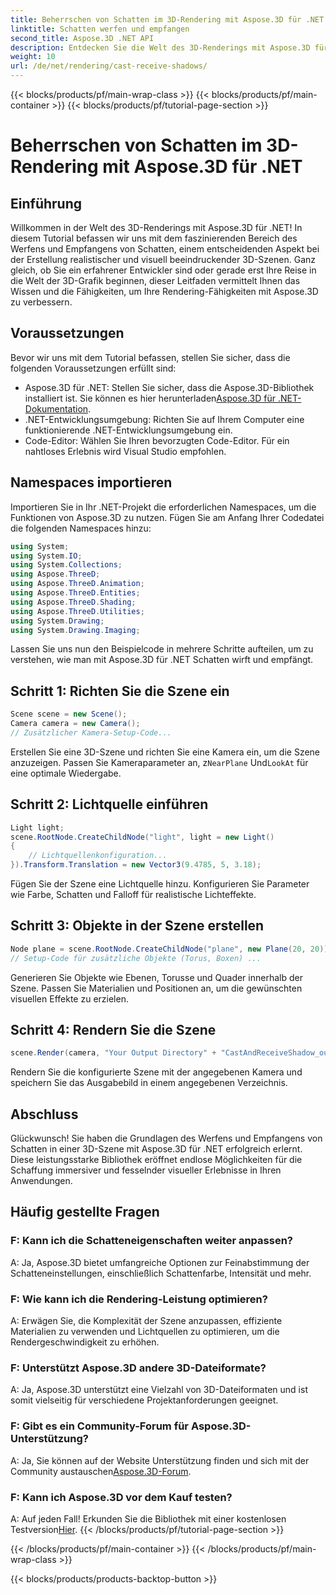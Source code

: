 ```yaml
---
title: Beherrschen von Schatten im 3D-Rendering mit Aspose.3D für .NET
linktitle: Schatten werfen und empfangen
second_title: Aspose.3D .NET API
description: Entdecken Sie die Welt des 3D-Renderings mit Aspose.3D für .NET. Werfen und empfangen Sie mühelos Schatten. Laden Sie jetzt Ihre kostenlose Testversion herunter!
weight: 10
url: /de/net/rendering/cast-receive-shadows/
---
```


{{< blocks/products/pf/main-wrap-class >}}
{{< blocks/products/pf/main-container >}}
{{< blocks/products/pf/tutorial-page-section >}}

# Beherrschen von Schatten im 3D-Rendering mit Aspose.3D für .NET

## Einführung
Willkommen in der Welt des 3D-Renderings mit Aspose.3D für .NET! In diesem Tutorial befassen wir uns mit dem faszinierenden Bereich des Werfens und Empfangens von Schatten, einem entscheidenden Aspekt bei der Erstellung realistischer und visuell beeindruckender 3D-Szenen. Ganz gleich, ob Sie ein erfahrener Entwickler sind oder gerade erst Ihre Reise in die Welt der 3D-Grafik beginnen, dieser Leitfaden vermittelt Ihnen das Wissen und die Fähigkeiten, um Ihre Rendering-Fähigkeiten mit Aspose.3D zu verbessern.
## Voraussetzungen
Bevor wir uns mit dem Tutorial befassen, stellen Sie sicher, dass die folgenden Voraussetzungen erfüllt sind:
-  Aspose.3D für .NET: Stellen Sie sicher, dass die Aspose.3D-Bibliothek installiert ist. Sie können es hier herunterladen[Aspose.3D für .NET-Dokumentation](https://reference.aspose.com/3d/net/).
- .NET-Entwicklungsumgebung: Richten Sie auf Ihrem Computer eine funktionierende .NET-Entwicklungsumgebung ein.
- Code-Editor: Wählen Sie Ihren bevorzugten Code-Editor. Für ein nahtloses Erlebnis wird Visual Studio empfohlen.
## Namespaces importieren
Importieren Sie in Ihr .NET-Projekt die erforderlichen Namespaces, um die Funktionen von Aspose.3D zu nutzen. Fügen Sie am Anfang Ihrer Codedatei die folgenden Namespaces hinzu:
```csharp
using System;
using System.IO;
using System.Collections;
using Aspose.ThreeD;
using Aspose.ThreeD.Animation;
using Aspose.ThreeD.Entities;
using Aspose.ThreeD.Shading;
using Aspose.ThreeD.Utilities;
using System.Drawing;
using System.Drawing.Imaging;
```
Lassen Sie uns nun den Beispielcode in mehrere Schritte aufteilen, um zu verstehen, wie man mit Aspose.3D für .NET Schatten wirft und empfängt.
## Schritt 1: Richten Sie die Szene ein
```csharp
Scene scene = new Scene();
Camera camera = new Camera();
// Zusätzlicher Kamera-Setup-Code...
```
Erstellen Sie eine 3D-Szene und richten Sie eine Kamera ein, um die Szene anzuzeigen. Passen Sie Kameraparameter an, z`NearPlane` Und`LookAt` für eine optimale Wiedergabe.
## Schritt 2: Lichtquelle einführen
```csharp
Light light;
scene.RootNode.CreateChildNode("light", light = new Light()
{
    // Lichtquellenkonfiguration...
}).Transform.Translation = new Vector3(9.4785, 5, 3.18);
```
Fügen Sie der Szene eine Lichtquelle hinzu. Konfigurieren Sie Parameter wie Farbe, Schatten und Falloff für realistische Lichteffekte.
## Schritt 3: Objekte in der Szene erstellen
```csharp
Node plane = scene.RootNode.CreateChildNode("plane", new Plane(20, 20));
// Setup-Code für zusätzliche Objekte (Torus, Boxen) ...
```
Generieren Sie Objekte wie Ebenen, Torusse und Quader innerhalb der Szene. Passen Sie Materialien und Positionen an, um die gewünschten visuellen Effekte zu erzielen.
## Schritt 4: Rendern Sie die Szene
```csharp
scene.Render(camera, "Your Output Directory" + "CastAndReceiveShadow_out.png", new Size(1024, 1024), ImageFormat.Png, opt);
```
Rendern Sie die konfigurierte Szene mit der angegebenen Kamera und speichern Sie das Ausgabebild in einem angegebenen Verzeichnis.
## Abschluss
Glückwunsch! Sie haben die Grundlagen des Werfens und Empfangens von Schatten in einer 3D-Szene mit Aspose.3D für .NET erfolgreich erlernt. Diese leistungsstarke Bibliothek eröffnet endlose Möglichkeiten für die Schaffung immersiver und fesselnder visueller Erlebnisse in Ihren Anwendungen.
## Häufig gestellte Fragen
### F: Kann ich die Schatteneigenschaften weiter anpassen?
A: Ja, Aspose.3D bietet umfangreiche Optionen zur Feinabstimmung der Schatteneinstellungen, einschließlich Schattenfarbe, Intensität und mehr.
### F: Wie kann ich die Rendering-Leistung optimieren?
A: Erwägen Sie, die Komplexität der Szene anzupassen, effiziente Materialien zu verwenden und Lichtquellen zu optimieren, um die Rendergeschwindigkeit zu erhöhen.
### F: Unterstützt Aspose.3D andere 3D-Dateiformate?
A: Ja, Aspose.3D unterstützt eine Vielzahl von 3D-Dateiformaten und ist somit vielseitig für verschiedene Projektanforderungen geeignet.
### F: Gibt es ein Community-Forum für Aspose.3D-Unterstützung?
 A: Ja, Sie können auf der Website Unterstützung finden und sich mit der Community austauschen[Aspose.3D-Forum](https://forum.aspose.com/c/3d/18).
### F: Kann ich Aspose.3D vor dem Kauf testen?
 A: Auf jeden Fall! Erkunden Sie die Bibliothek mit einer kostenlosen Testversion[Hier](https://releases.aspose.com/).
{{< /blocks/products/pf/tutorial-page-section >}}

{{< /blocks/products/pf/main-container >}}
{{< /blocks/products/pf/main-wrap-class >}}

{{< blocks/products/products-backtop-button >}}
